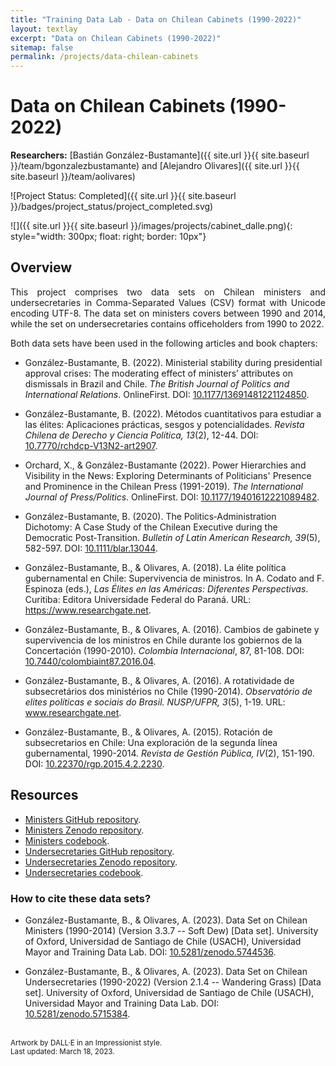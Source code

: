 ```yaml
---
title: "Training Data Lab - Data on Chilean Cabinets (1990-2022)"
layout: textlay
excerpt: "Data on Chilean Cabinets (1990-2022)"
sitemap: false
permalink: /projects/data-chilean-cabinets
---
```


# Data on Chilean Cabinets (1990-2022)

**Researchers:** [Bastián González-Bustamante]({{ site.url }}{{ site.baseurl }}/team/bgonzalezbustamante) and [Alejandro Olivares]({{ site.url }}{{ site.baseurl }}/team/aolivares)

![Project Status: Completed]({{ site.url }}{{ site.baseurl }}/badges/project_status/project_completed.svg)

![]({{ site.url }}{{ site.baseurl }}/images/projects/cabinet_dalle.png){: style="width: 300px; float: right; border: 10px"}

## Overview

<p align="justify">This project comprises two data sets on Chilean ministers and undersecretaries in Comma-Separated Values (CSV) format with Unicode encoding UTF-8. The data set on ministers covers between 1990 and 2014, while the set on undersecretaries contains officeholders from 1990 to 2022.</p>

<p align="justify">Both data sets have been used in the following articles and book chapters:</p>

- González-Bustamante, B. (2022). Ministerial stability during presidential approval crises: The moderating effect of ministers’ attributes on dismissals in Brazil and Chile. *The British Journal of Politics and International Relations*. OnlineFirst. DOI: <a href="https://doi.org/10.1177/13691481221124850" target="_blank">10.1177/13691481221124850</a>.

- González-Bustamante, B. (2022). Métodos cuantitativos para estudiar a las élites: Aplicaciones prácticas, sesgos y potencialidades. *Revista Chilena de Derecho y Ciencia Política, 13*(2), 12-44. DOI: <a href="https://doi.org/10.7770/rchdcp-V13N2-art2907" target="_blank">10.7770/rchdcp-V13N2-art2907</a>.

- Orchard, X., & González-Bustamante (2022). Power Hierarchies and Visibility in the News: Exploring Determinants of Politicians' Presence and Prominence in the Chilean Press (1991-2019). *The International Journal of Press/Politics*. OnlineFirst. DOI: <a href="https://doi.org/10.1177/19401612221089482" target="_blank">10.1177/19401612221089482</a>.

- González-Bustamante, B. (2020). The Politics‐Administration Dichotomy: A Case Study of the Chilean Executive during the Democratic Post‐Transition. *Bulletin of Latin American Research, 39*(5), 582-597. DOI: <a href="https://doi.org/10.1111/blar.13044" target="_blank">10.1111/blar.13044</a>.

- González-Bustamante, B., & Olivares, A. (2018). La élite política gubernamental en Chile: Supervivencia de ministros. In A. Codato and F. Espinoza (eds.), *Las Élites en las Américas: Diferentes Perspectivas*. Curitiba: Editora Universidade Federal do Paraná. URL: <a href="https://www.researchgate.net/publication/325699783_Elites_en_las_Americas_diferentes_perspectivas_Elites_in_the_Americas_Different_Perspectives" target="_blank">https://www.researchgate.net</a>.

- González-Bustamante, B., & Olivares, A. (2016). Cambios de gabinete y supervivencia de los ministros en Chile durante los gobiernos de la Concertación (1990-2010). *Colombia Internacional*, 87, 81-108. DOI: <a href="https://doi.org/10.7440/colombiaint87.2016.04" target="_blank">10.7440/colombiaint87.2016.04</a>.

- González-Bustamante, B., & Olivares, A. (2016). A rotatividade de subsecretários dos ministérios no Chile (1990-2014). *Observatório de elites políticas e sociais do Brasil. NUSP/UFPR, 3*(5), 1-19. URL: <a href="https://www.researchgate.net/publication/321993740_A_rotatividade_de_subsecretarios_dos_ministerios_no_Chile_1990-2014" target="_blank">www.researchgate.net</a>.

- González-Bustamante, B., & Olivares, A. (2015). Rotación de subsecretarios en Chile: Una exploración de la segunda línea gubernamental, 1990-2014. *Revista de Gestión Pública, IV*(2), 151-190. DOI: <a href="https://doi.org/10.22370/rgp.2015.4.2.2230" target="_blank">10.22370/rgp.2015.4.2.2230</a>.

## Resources

- <a href="https://github.com/bgonzalezbustamante/chilean-ministers" target="_blank">Ministers GitHub repository</a>.
- <a href="https://doi.org/10.5281/zenodo.5744536" target="_blank">Ministers Zenodo repository</a>.
- <a href="https://github.com/bgonzalezbustamante/chilean-ministers/blob/main/docs/codebook_ministers.pdf" target="_blank">Ministers codebook</a>.
- <a href="https://github.com/bgonzalezbustamante/chilean-undersecretaries" target="_blank">Undersecretaries GitHub repository</a>.
- <a href="https://doi.org/10.5281/zenodo.5715384" target="_blank">Undersecretaries Zenodo repository</a>.
- <a href="https://github.com/bgonzalezbustamante/chilean-undersecretaries/blob/main/docs/codebook_undersecretaries.pdf" target="_blank">Undersecretaries codebook</a>.

### How to cite these data sets?

- González-Bustamante, B., & Olivares, A. (2023). Data Set on Chilean Ministers (1990-2014) (Version 3.3.7 -- Soft Dew) [Data set]. University of Oxford, Universidad de Santiago de Chile (USACH), Universidad Mayor and Training Data Lab. DOI: <a href="https://doi.org/10.5281/zenodo.5744536" target="_blank">10.5281/zenodo.5744536</a>.

- González-Bustamante, B., & Olivares, A. (2023). Data Set on Chilean Undersecretaries (1990-2022) (Version 2.1.4 -- Wandering Grass) [Data set]. University of Oxford, Universidad de Santiago de Chile (USACH), Universidad Mayor and Training Data Lab. DOI: <a href="https://doi.org/10.5281/zenodo.5715384" target="_blank">10.5281/zenodo.5715384</a>.

<br />
<small>Artwork by DALL·E in an Impressionist style.</small><br />
<small>Last updated: March 18, 2023.</small>
